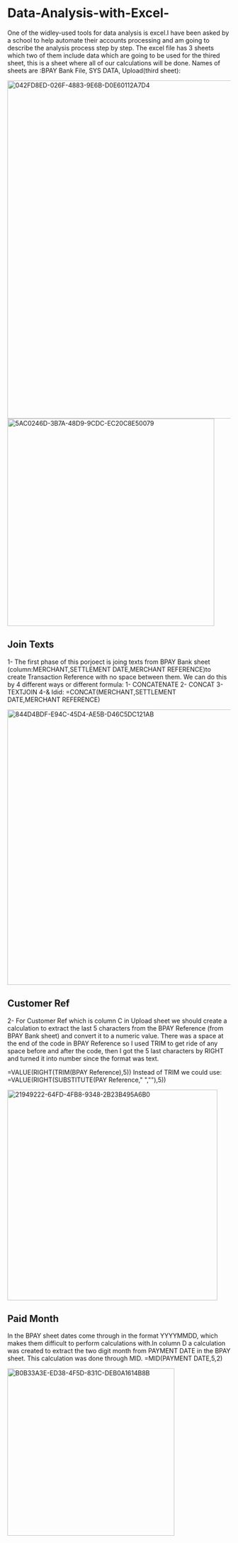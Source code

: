 # Data-Analysis-with-Excel-
One of the widley-used tools for data analysis is excel.I have been asked by a school to help automate their accounts processing and am going to describe the analysis process step by step. The excel file has 3 sheets which two of them include data which are going to be used for the thired sheet, this is a sheet where all of our calculations will be done. Names of sheets are :BPAY Bank File, SYS DATA, Upload(third sheet): 


<img width="761" alt="042FD8ED-026F-4883-9E6B-D0E60112A7D4" src="https://user-images.githubusercontent.com/127425854/230914052-f374a878-bdf3-4bc4-846a-8b539ce5a0c6.png">


<img width="467" alt="5AC0246D-3B7A-48D9-9CDC-EC20C8E50079" src="https://user-images.githubusercontent.com/127425854/230914450-f3ea80d5-2e89-4543-9148-ea07a0eaf8bc.png">



## Join Texts 
 1- The first phase of this porjoect is joing texts from BPAY Bank sheet (column:MERCHANT,SETTLEMENT DATE,MERCHANT REFERENCE)to create Transaction Reference with no space between them. We can do this by 4 different ways or different formula: 1- CONCATENATE 2- CONCAT 3- TEXTJOIN 4-&
Idid:
=CONCAT(MERCHANT,SETTLEMENT DATE,MERCHANT REFERENCE)

<img width="620" alt="844D4BDF-E94C-45D4-AE5B-D46C5DC121AB" src="https://user-images.githubusercontent.com/127425854/230916450-3e8c587c-420e-4b70-baef-808ecb196d24.png">


## Customer Ref
2- For Customer Ref which is column C in Upload sheet we should create a calculation to extract the last 5 characters from the BPAY Reference (from BPAY Bank sheet) and convert it to a numeric value. There was a space at the end of the code in BPAY Reference so I used TRIM to get ride of any space before and after the code, then I got the 5 last characters by RIGHT and turned it into number since the format was text. 

=VALUE(RIGHT(TRIM(BPAY Reference),5))
Instead of TRIM we could use: 
=VALUE(RIGHT(SUBSTITUTE(PAY Reference," ",""),5))



<img width="474" alt="21949222-64FD-4FB8-9348-2B23B495A6B0" src="https://user-images.githubusercontent.com/127425854/230916695-7157639a-52d7-4bae-99f8-455ee1fd5c1a.png">



## Paid Month
In the BPAY sheet dates come through in the format YYYYMMDD, which makes them difficult to perform calculations with.In column D a calculation was created to extract the two digit month from PAYMENT DATE in the BPAY sheet. This calculation was done through MID. 
=MID(PAYMENT DATE,5,2)


<img width="377" alt="B0B33A3E-ED38-4F5D-831C-DEB0A1614B8B" src="https://user-images.githubusercontent.com/127425854/230916940-b4d2b7c0-de98-4ff9-8fe6-b42a86cb12ed.png">




